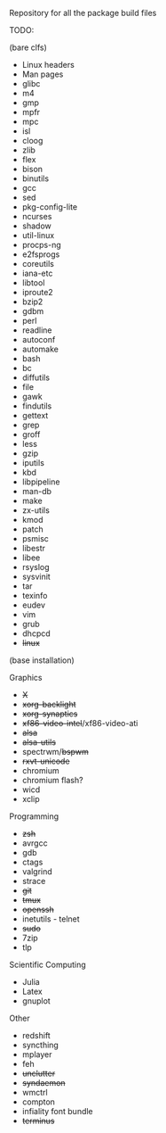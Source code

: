 Repository for all the package build files

TODO: 

(bare clfs)

* Linux headers
* Man pages
* glibc
* m4
* gmp
* mpfr
* mpc
* isl
* cloog
* zlib
* flex
* bison
* binutils
* gcc
* sed
* pkg-config-lite
* ncurses
* shadow
* util-linux
* procps-ng
* e2fsprogs
* coreutils
* iana-etc
* libtool
* iproute2
* bzip2
* gdbm
* perl
* readline
* autoconf
* automake
* bash
* bc
* diffutils
* file
* gawk
* findutils
* gettext
* grep
* groff
* less
* gzip
* iputils
* kbd
* libpipeline
* man-db
* make
* zx-utils
* kmod
* patch
* psmisc
* libestr
* libee
* rsyslog
* sysvinit
* tar
* texinfo
* eudev
* vim
* grub
* dhcpcd
* ~~linux~~

(base installation)

Graphics

* ~~X~~
* ~~xorg-backlight~~
* ~~xorg-synaptics~~
* ~~xf86-video-intel~~/xf86-video-ati
* ~~alsa~~
* ~~alsa-utils~~
* spectrwm/~~bspwm~~
* ~~rxvt-unicode~~
* chromium
* chromium flash?
* wicd
* xclip

Programming

* ~~zsh~~
* avrgcc
* gdb
* ctags
* valgrind
* strace
* ~~git~~
* ~~tmux~~
* ~~openssh~~
* inetutils - telnet
* ~~sudo~~
* 7zip
* tlp

Scientific Computing

* Julia
* Latex
* gnuplot

Other

* redshift
* syncthing
* mplayer
* feh
* ~~unclutter~~
* ~~syndaemon~~
* wmctrl
* compton
* infiality font bundle
* ~~terminus~~
